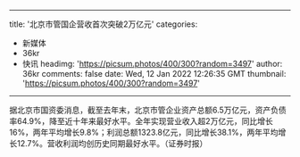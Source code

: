 
---
title: '北京市管国企营收首次突破2万亿元'
categories: 
 - 新媒体
 - 36kr
 - 快讯
headimg: 'https://picsum.photos/400/300?random=3497'
author: 36kr
comments: false
date: Wed, 12 Jan 2022 12:26:35 GMT
thumbnail: 'https://picsum.photos/400/300?random=3497'
---

<div>   
据北京市国资委消息，截至去年末，北京市管企业资产总额6.5万亿元，资产负债率64.9%，降至近十年来最好水平。全年实现营业收入超2万亿元，同比增长16%，两年平均增长9.8%；利润总额1323.8亿元，同比增长38.1%，两年平均增长12.7%。营收利润均创历史同期最好水平。（证券时报）  
</div>
            
